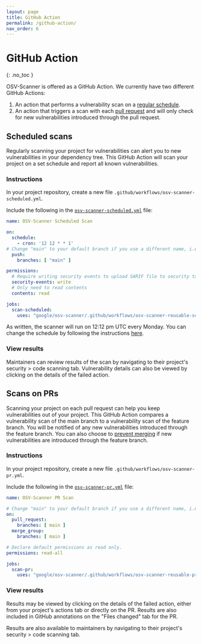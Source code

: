 ```yaml
---
layout: page
title: GitHub Action
permalink: /github-action/
nav_order: 6
---
```


# GitHub Action

{: .no_toc }

OSV-Scanner is offered as a GitHub Action. We currently have two different GitHub Actions:

1. An action that performs a vulnerability scan on a [regular schedule](./github-action.md#scheduled-scans). 
2. An action that triggers a scan with each [pull request](./github-action.md#scans-on-prs) and will only check for new vulnerabilities introduced through the pull request. 

## Scheduled scans

Regularly scanning your project for vulnerabilities can alert you to new vulnerabilities in your dependency tree. This GitHub Action will scan your project on a set schedule and report all known vulnerabilities. 

### Instructions

In your project repository, create a new file `.github/workflows/osv-scanner-scheduled.yml`. 

Include the following in the [`osv-scanner-scheduled.yml`](https://github.com/google/osv-scanner/blob/main/.github/workflows/osv-scanner-scheduled.yml) file:

```yml
name: OSV-Scanner Scheduled Scan

on:
  schedule:
    - cron: '12 12 * * 1'
# Change "main" to your default branch if you use a different name, i.e. "master"
  push:
    branches: [ "main" ]

permissions: 
  # Require writing security events to upload SARIF file to security tab
  security-events: write
  # Only need to read contents
  contents: read

jobs:
  scan-scheduled:
    uses: "google/osv-scanner/.github/workflows/osv-scanner-reusable-scheduled.yml@main"
```

As written, the scanner will run on 12:12 pm UTC every Monday. You can change the schedule by following the instructions [here](https://docs.github.com/en/actions/using-workflows/events-that-trigger-workflows#schedule). 

### View results

Maintainers can review results of the scan by navigating to their project's security > code scanning tab. Vulnerability details can also be viewed by clicking on the details of the failed action.

## Scans on PRs

Scanning your project on each pull request can help you keep vulnerabilities out of your project. This GitHub Action compares a vulnerability scan of the main branch to a vulnerability scan of the feature branch. You will be notified of any new vulnerabilities introduced through the feature branch. You can also choose to [prevent merging](https://docs.github.com/en/repositories/configuring-branches-and-merges-in-your-repository/managing-protected-branches/about-protected-branches#require-status-checks-before-merging) if new vulnerabilities are introduced through the feature branch.

### Instructions

In your project repository, create a new file `.github/workflows/osv-scanner-pr.yml`. 

Include the following in the [`osv-scanner-pr.yml`](https://github.com/google/osv-scanner/blob/main/.github/workflows/osv-scanner-pr.yml) file:

```yml
name: OSV-Scanner PR Scan

# Change "main" to your default branch if you use a different name, i.e. "master"
on:
  pull_request:
    branches: [ main ]
  merge_group:
    branches: [ main ]

# Declare default permissions as read only.
permissions: read-all

jobs:
  scan-pr:
    uses: "google/osv-scanner/.github/workflows/osv-scanner-reusable-pr.yml@main"
```

### View results

Results may be viewed by clicking on the details of the failed action, either from your project's actions tab or directly on the PR. Results are also included in GitHub annotations on the "Files changed" tab for the PR. 

Results are also available to maintainers by navigating to their project's security > code scanning tab.
